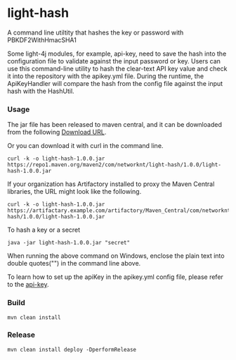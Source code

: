 # light-hash
A command line utiltity that hashes the key or password with PBKDF2WithHmacSHA1

Some light-4j modules, for example, api-key, need to save the hash into the configuration file to validate against the input password or key. Users can use this command-line utility to hash the clear-text API key value and check it into the repository with the apikey.yml file. During the runtime, the ApiKeyHandler will compare the hash from the config file against the input hash with the HashUtil. 

### Usage

The jar file has been released to maven central, and it can be downloaded from the following [Download URL](https://repo1.maven.org/maven2/com/networknt/light-hash/1.0.0/light-hash-1.0.0.jar). 

Or you can download it with curl in the command line. 

```
curl -k -o light-hash-1.0.0.jar https://repo1.maven.org/maven2/com/networknt/light-hash/1.0.0/light-hash-1.0.0.jar
```

If your organization has Artifactory installed to proxy the Maven Central libraries, the URL might look like the following. 

```
curl -k -o light-hash-1.0.0.jar https://artifactary.example.com/artifactory/Maven_Central/com/networknt/light-hash/1.0.0/light-hash-1.0.0.jar
```

To hash a key or a secret

```
java -jar light-hash-1.0.0.jar "secret"
```

When running the above command on Windows, enclose the plain text into double quotes("") in the command line above. 

To learn how to set up the apiKey in the apikey.yml config file, please refer to the [api-key](https://doc.networknt.com/concern/api-key/).


### Build

```
mvn clean install
```


### Release

```
mvn clean install deploy -DperformRelease
```

